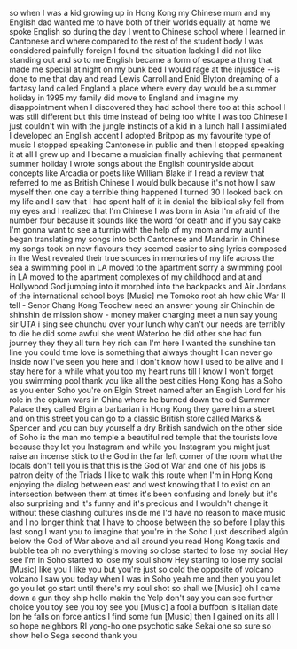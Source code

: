 
so when I was a kid growing up in Hong
Kong my Chinese mum and my English dad
wanted me to have both of their worlds
equally at home we spoke English so
during the day I went to Chinese school
where I learned in Cantonese and where
compared to the rest of the student body
I was considered painfully foreign I
found the situation lacking I did not
like standing out and so to me English
became a form of escape a thing that
made me special at night on my bunk bed
I would rage at the injustice --is done
to me that day and read Lewis Carroll
and Enid Blyton dreaming of a fantasy
land called England a place where every
day would be a summer holiday in 1995 my
family did move to England and imagine
my disappointment when I discovered they
had school there too at this school I
was still different but this time
instead of being too white I was too
Chinese I just couldn&#39;t win with the
jungle instincts of a kid in a lunch
hall I assimilated I developed an
English accent I adopted Britpop as my
favourite type of music I stopped
speaking Cantonese in public and then I
stopped speaking it at all I grew up and
I became a musician finally achieving
that permanent summer holiday I wrote
songs about the English countryside
about concepts like Arcadia or poets
like William Blake if I read a review
that referred to me as British Chinese I
would bulk because it&#39;s not how I saw
myself then one day a terrible thing
happened I turned 30 I looked back on my
life and I saw that I had spent half of
it in denial the biblical sky
fell from my eyes and I realized that
I&#39;m Chinese I was born in Asia I&#39;m
afraid of the number four because it
sounds like the word for death and if
you say cake I&#39;m gonna want to see a
turnip with the help of my mom and my
aunt I began translating my songs into
both Cantonese and Mandarin in Chinese
my songs took on new flavours
they seemed easier to sing lyrics
composed in the West revealed their true
sources in memories of my life across
the sea a swimming pool in LA moved to
the apartment sorry a swimming pool in
LA moved to the apartment complexes of
my childhood and at and Hollywood God
jumping into it morphed into the
backpacks and Air Jordans of the
international school boys
[Music]
me Tomoko root ah how chic War II tell -
Senor Chang Kong Teochew need an answer
young sir
Chinchin de shinshin de mission show -
money maker charging meet a nun say
young sir UTA i sing see chunchu over
your lunch why can&#39;t our needs are
terribly to die he did some awful
she went Waterloo he did other she had
fun journey they they all turn hey rich
can I&#39;m here I wanted the sunshine tan
line
you could time
love is something that always thought I
can never go inside now I&#39;ve seen you
here and I don&#39;t know how I used to be
alive and I stay here for a while what
you too my heart runs till I know I
won&#39;t forget you swimming pool thank you
like all the best cities Hong Kong has a
Soho
as you enter Soho you&#39;re on Elgin Street
named after an English Lord for his role
in the opium wars in China where he
burned down the old Summer Palace they
called Elgin a barbarian in Hong Kong
they gave him a street and on this
street you can go to a classic British
store called Marks &amp; Spencer and you can
buy yourself a dry British sandwich on
the other side of Soho is the man mo
temple a beautiful red temple that the
tourists love because they let you
Instagram and while you Instagram you
might just raise an incense stick to the
God in the far left corner of the room
what the locals don&#39;t tell you is that
this is the God of War and one of his
jobs is patron deity of the Triads I
like to walk this route when I&#39;m in Hong
Kong enjoying the dialog between east
and west knowing that I to exist on an
intersection between them at times it&#39;s
been confusing and lonely but it&#39;s also
surprising and it&#39;s funny and it&#39;s
precious and I wouldn&#39;t change it
without these clashing cultures inside
me I&#39;d have no reason to make music and
I no longer think that I have to choose
between the
so before I play this last song I want
you to imagine that you&#39;re in the Soho I
just described algún below the God of
War above and all around you read Hong
Kong taxis and bubble tea
oh no everything&#39;s moving so close
started to lose my social Hey
see
I&#39;m in Soho started to lose my soul show
Hey
starting to lose my social
[Music]
like you I like you but you&#39;re just so
cold the opposite of volcano volcano I
saw you today when I was in Soho
yeah me and then you you let go you let
go start until there&#39;s my soul shot so
shall we
[Music]
oh I came down a gun they ship hello
makin the Yelp don&#39;t say you can see
further choice you toy see you toy see
you
[Music]
a fool a buffoon is Italian date lon he
falls on force antics I find some fun
[Music]
then I gained on its all I so hope
neighbors RI yong-ho
one psychotic sake
Sekai one
so sure so show hello Sega second thank
you

